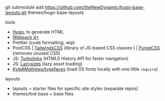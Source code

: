 git submodule add https://github.com/theNewDynamic/hugo-base-layouts.git themes/hugo-base-layouts


tools
 - [Hugo](http://gohugo.io/), to generate HTML
 - [Webpack 4+](https://webpack.js.org/)
 - Prettier (code formatting, wip)
 - PostCSS | [TailwindsCSS](https://tailwindcss.com/) (library of JS-based CSS classes ) | [PurgeCSS](https://www.purgecss.com/) (removes unused CSS)
 - JS: [Turbolinks](https://github.com/turbolinks/turbolinks) (HTML5 History API for faster navigation)
 - JS: [Lazysizes](https://github.com/aFarkas/lazysizes) (lazy asset loading)
 - [KyleAMathews/typefaces](https://github.com/KyleAMathews/typefaces) (load OS fonts locally with one little `require`)

 layouts
 - layouts = starter files for specific site styles (separate repos)
 - themes/tnd-base = base files
